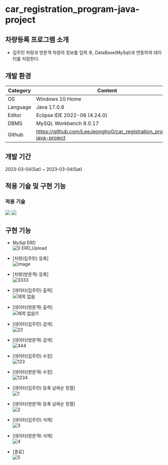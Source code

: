# car_registration_program-java-project

##  차량등록 프로그램 소개
- 입주민 차량과 방문객 차량의 정보를 입력 후, DataBase(MySql)과 연동하여 데이터를 저장한다.

## 개발 환경
| Category | Content |
| --- | --- |
| OS | Windows 10 Home |
| Language | Java 17.0.6 |
| Editor | Eclipse IDE 2022-06 (4.24.0) |
| DBMS | MySQL Workbench 8.0.17 |
| Github | https://github.com/LeeJeongho0/car_registration_program-java-project |

## 개발 기간
2023-03-04(Sat) ~ 2023-03-04(Sat)

## 적용 기술 및 구현 기능

### 적용 기술
<img src="https://img.shields.io/badge/-Java-orange">
<img src="https://img.shields.io/badge/-MySql-blue">

## 구현 기능
- MySql ERD  
![0  ERD_Upload](https://user-images.githubusercontent.com/126849367/224603150-0771f69a-7781-4595-b197-4904ee02aa50.png)

- [차량(입주민) 등록]  
![image](https://user-images.githubusercontent.com/126849367/224860575-5dd0872a-082a-48b3-8494-711e895a91ce.png)

- [차량(방문객) 등록]  
![3333](https://user-images.githubusercontent.com/126849367/224860798-da3e0179-05cb-4a2a-8f49-d57a29af8cf5.png)

- [데이터(입주민) 출력]  
![제목 없음](https://user-images.githubusercontent.com/126849367/224696319-bd29f2cc-df95-425b-b805-90e74211cf1f.png)

- [데이터(방문객) 출력]  
![제목 없음11](https://user-images.githubusercontent.com/126849367/224696349-c37ffac1-11ad-4c00-9cc2-db8e99271b3f.png)

- [데이터(입주민) 검색]  
![22](https://user-images.githubusercontent.com/126849367/224697259-9ddc81e9-ce34-45f8-a44a-1019263636d6.png)

- [데이터(방문객) 검색]  
![444](https://user-images.githubusercontent.com/126849367/224697524-edbabe61-5e44-4470-aa93-b4a7ac35b25b.png)

- [데이터(입주민) 수정]  
![123](https://user-images.githubusercontent.com/126849367/224698476-10043e4a-5281-4681-afe1-e07e7c86c943.png)

- [데이터(방문객) 수정]  
![1234](https://user-images.githubusercontent.com/126849367/224698494-31374e9c-bce3-4915-ad46-13fde2d273dd.png)

- [데이터(입주민) 등록 날짜순 정렬]  
![1](https://user-images.githubusercontent.com/126849367/224700499-7ce83f36-934d-4fa8-ace8-dd3284dcfda1.png)

- [데이터(방문객) 등록 날짜순 정렬]  
![2](https://user-images.githubusercontent.com/126849367/224700514-a30abb9d-cdcc-43f2-a696-8b1d5718ee04.png)

- [데이터(입주민) 삭제]  
![3](https://user-images.githubusercontent.com/126849367/224701377-324fc5f0-b227-45a4-9fc2-a54304e62942.png)

- [데이터(방문객) 삭제]  
![4](https://user-images.githubusercontent.com/126849367/224701396-f358d7d3-75b7-410f-95ef-a45895f439bd.png)

- [종료]  
![5](https://user-images.githubusercontent.com/126849367/224701829-373480b8-658c-4b15-9f17-f81d389ec056.png)




